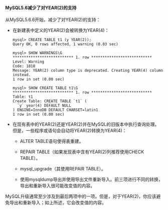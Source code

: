 #### MySQL5.6减少了对YEAR(2)的支持

从MySQL5.6.6开始，减少了对YEAR(2)的支持：

* 在新建表中定义的YEAR(2)会被转换为YEAR(4)：

    ```
    mysql> CREATE TABLE t1 (y YEAR(2));
    Query OK, 0 rows affected, 1 warning (0.03 sec)
    
    mysql> SHOW WARNINGS\G
    *************************** 1. row ***************************
    Level: Warning
    Code: 1818
    Message: YEAR(2) column type is deprecated. Creating YEAR(4) column instead.
    1 row in set (0.00 sec)
    
    mysql> SHOW CREATE TABLE t1\G
    *************************** 1. row ***************************
    Table: t1
    Create Table: CREATE TABLE `t1` (
      `y` year(4) DEFAULT NULL
    ) ENGINE=InnoDB DEFAULT CHARSET=latin1
    1 row in set (0.00 sec)
    ```

* 在现有表中的YEAR(2)还是YEAR(2)并在MySQL的旧版本中执行查询处理。但是，一些程序或语句会自动将YEAR(2)转换为YEAR(4)：

    * ALTER TABLE语句使得表重建。

    * REPAIR TABLE（如果发现表中含有YEAR(2)列推荐使用CHECK TABLE）。

    * mysql\_upgrade（其使用REPAIR TABLE）。

    * 使用mysqldump导出并使用导出文件重新导入。前三项进行不同的转换，导出和重新导入很可能改变值的内容。

MySQL升级通常至少涉及到最后两项中的一项。但是，对于YEAR(2)，你应该避免导出和重新导入；如上所述，它会改变值的内容。
